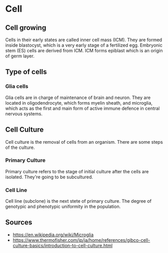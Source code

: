 Cell
===========


## Cell growing
Cells in their early states are called inner cell mass (ICM). They are formed inside blastocyst, which is a very early stage of a fertilized egg. Embryonic stem (ES) cells are derived from ICM. ICM forms epiblast which is an origin of germ layer.

## Type of cells

### Glia cells
Glia cells are in charge of maintenance of brain and neuron. They are located in oligodendrocyte, which forms myelin sheath, and microglia, which acts as the first and main form of active immune defence in central nervous systems.

## Cell Culture
Cell culture is the removal of cells from an organism. There are some steps of the culture.

### Primary Culture
Primary culture refers to the stage of initial culture after the cells are isolated. They're going to be subcultured.

### Cell Line
Cell line (subclone) is the next stete of primary culture. The degree of genotypic and phenotypic uniformity in the population.


## Sources
- https://en.wikipedia.org/wiki/Microglia
- https://www.thermofisher.com/jp/ja/home/references/gibco-cell-culture-basics/introduction-to-cell-culture.html
